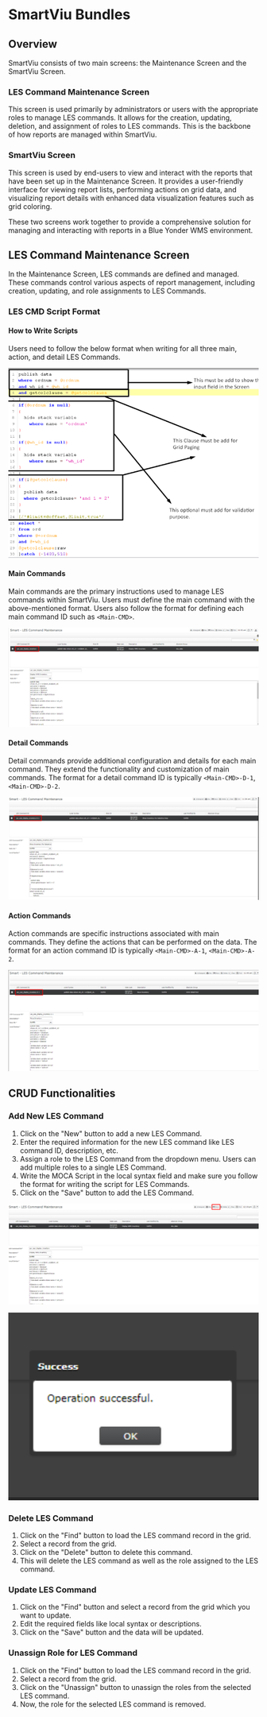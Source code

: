 # SmartViu Bundles

## Overview

SmartViu consists of two main screens: the Maintenance Screen and the SmartViu Screen.

### LES Command Maintenance Screen

This screen is used primarily by administrators or users with the appropriate roles to manage LES commands. It allows for the creation, updating, deletion, and assignment of roles to LES commands. This is the backbone of how reports are managed within SmartViu.

### SmartViu Screen

This screen is used by end-users to view and interact with the reports that have been set up in the Maintenance Screen. It provides a user-friendly interface for viewing report lists, performing actions on grid data, and visualizing report details with enhanced data visualization features such as grid coloring.

These two screens work together to provide a comprehensive solution for managing and interacting with reports in a Blue Yonder WMS environment.

## LES Command Maintenance Screen

In the Maintenance Screen, LES commands are defined and managed. These commands control various aspects of report management, including creation, updating, and role assignments to LES Commands.

### LES CMD Script Format

#### How to Write Scripts

Users need to follow the below format when writing for all three main, action, and detail LES Commands.

![](Images/fig1.png)

#### Main Commands

Main commands are the primary instructions used to manage LES commands within SmartViu. Users must define the main command with the above-mentioned format. Users also follow the format for defining each main command ID such as `<Main-CMD>`.

![](Images/fig2.png)

#### Detail Commands

Detail commands provide additional configuration and details for each main command. They extend the functionality and customization of main commands. The format for a detail command ID is typically `<Main-CMD>-D-1`, `<Main-CMD>-D-2`.

![](Images/fig3.png)

#### Action Commands

Action commands are specific instructions associated with main commands. They define the actions that can be performed on the data. The format for an action command ID is typically `<Main-CMD>-A-1`, `<Main-CMD>-A-2`.

![](Images/fig4.png)

## CRUD Functionalities

### Add New LES Command

1. Click on the "New" button to add a new LES Command.
2. Enter the required information for the new LES command like LES command ID, description, etc.
3. Assign a role to the LES Command from the dropdown menu. Users can add multiple roles to a single LES Command.
4. Write the MOCA Script in the local syntax field and make sure you follow the format for writing the script for LES Commands.
5. Click on the "Save" button to add the LES Command.

![](Images/fig5.png)

![](Images/fig6.png)

### Delete LES Command

1. Click on the "Find" button to load the LES command record in the grid.
2. Select a record from the grid.
3. Click on the "Delete" button to delete this command.
4. This will delete the LES command as well as the role assigned to the LES command.

### Update LES Command

1. Click on the "Find" button and select a record from the grid which you want to update.
2. Edit the required fields like local syntax or descriptions.
3. Click on the "Save" button and the data will be updated.

### Unassign Role for LES Command

1. Click on the "Find" button to load the LES command record in the grid.
2. Select a record from the grid.
3. Click on the "Unassign" button to unassign the roles from the selected LES command.
4. Now, the role for the selected LES command is removed.
